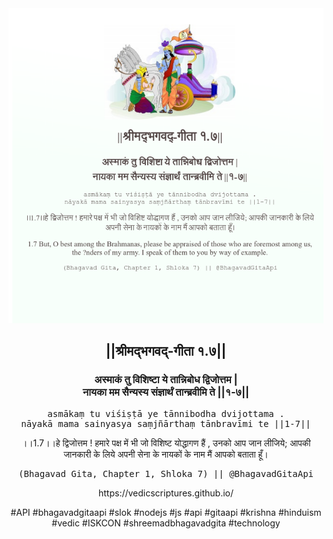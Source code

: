 <img src="../../asset/BG_1_7.png"/>
<center><h2>||श्रीमद्‍भगवद्‍-गीता १.७||</h2>
<h3>अस्माकं तु विशिष्टा ये तान्निबोध द्विजोत्तम |<br/>नायका मम सैन्यस्य संज्ञार्थं तान्ब्रवीमि ते ||१-७||</h3>
<pre>asmākaṃ tu viśiṣṭā ye tānnibodha dvijottama .<br/>nāyakā mama sainyasya saṃjñārthaṃ tānbravīmi te ||1-7||</pre>
<p>।।1.7।।हे द्विजोत्तम ! हमारे पक्ष में भी जो विशिष्ट योद्धागण हैं , उनको आप जान लीजिये; आपकी जानकारी के लिये अपनी सेना के नायकों के नाम मैं आपको बताता हूँ।</p>
<pre>(Bhagavad Gita, Chapter 1, Shloka 7) || @BhagavadGitaApi</pre><p>https://vedicscriptures.github.io/</p><p>#API #bhagavadgitaapi #slok #nodejs #js #api #gitaapi #krishna #hinduism #vedic #ISKCON #shreemadbhagavadgita #technology</p></center>